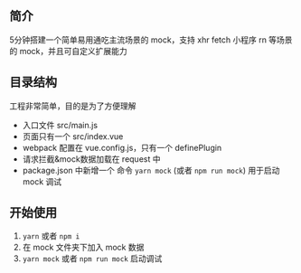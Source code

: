 ## 简介

5分钟搭建一个简单易用通吃主流场景的 mock，支持 xhr fetch 小程序 rn 等场景的 mock，并且可自定义扩展能力

## 目录结构

工程非常简单，目的是为了方便理解

- 入口文件 src/main.js
- 页面只有一个 src/index.vue
- webpack 配置在 vue.config.js，只有一个 definePlugin
- 请求拦截&mock数据加载在 request 中
- package.json 中新增一个 命令 `yarn mock` (或者 `npm run mock`) 用于启动 mock 调试

## 开始使用

1. `yarn` 或者 `npm i`
2. 在 mock 文件夹下加入 mock 数据
3. `yarn mock` 或者 `npm run mock`  启动调试